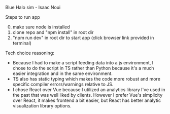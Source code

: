 Blue Halo sim - Isaac Noui

Steps to run app

0. make sure node is installed
1. clone repo and "npm install" in root dir
2. "npm run dev" in root dir to start app (click browser link provided in terminal)




Tech choice reasoning:
- Because I had to make a script feeding data into a js environment, I chose to do the script in TS rather than Python because it's a much easier integration and in the same environment.
- TS also has static typing which makes the code more robust and more specific compiler errors/warnings relative to JS.
- I chose React over Vue because I utilized an analytics library I've used in the past that was well liked by clients. However I prefer Vue's simplicity over React, it makes frontend a bit easier, but 
  React has better analytic visualization library options.
